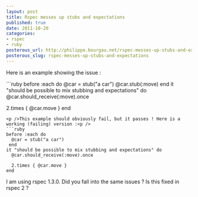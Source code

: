 ```yaml
---
layout: post
title: Rspec messes up stubs and expectations
published: true
date: 2011-10-20
categories:
- rspec
- ruby
posterous_url: http://philippe.bourgau.net/rspec-messes-up-stubs-and-expectations
posterous_slug: rspec-messes-up-stubs-and-expectations
---
```

<p>Here is an example showing the issue :<p />
```ruby
before :each do
  @car = stub("a car")
  @car.stub(:move)
end
it "should be possible to mix stubbing and expectations" do
  @car.should_receive(:move).once

  2.times { @car.move }
end
```
<p />This example should obviously fail, but it passes ! Here is a working (failing) version :<p />
```ruby
before :each do
  @car = stub("a car")
 end
it "should be possible to mix stubbing and expectations" do
  @car.should_receive(:move).once

  2.times { @car.move }
end
```
<p /> I am using rspec 1.3.0. Did you fall into the same issues ? Is this fixed in rspec 2 ?</p>
